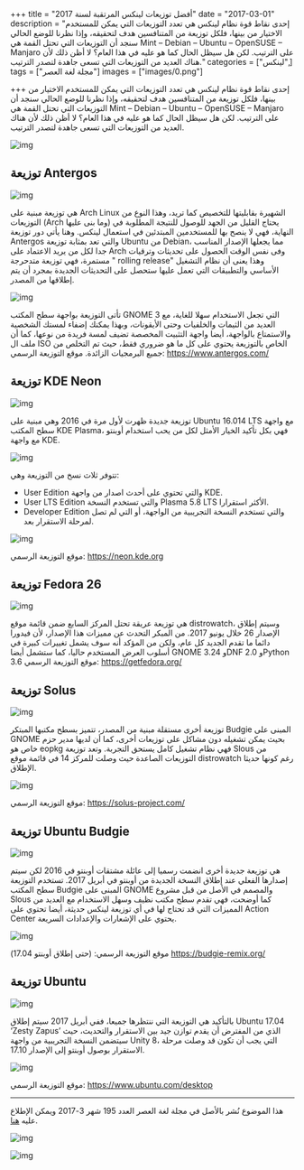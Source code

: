 +++
title = "أفضل توزيعات لينكس المرتقبة لسنة 2017"
date = "2017-03-01"
description = "إحدى نقاط قوة نظام لينكس هي تعدد التوزيعات التي يمكن للمستخدم الاختيار من بينها، فلكل توزيعة من المتنافسين هدف لتحقيقه، وإذا نظرنا للوضع الحالي سنجد أن التوزيعات التي تحتل القمة هي Mint – Debian – Ubuntu – OpenSUSE – Manjaro على الترتيب. لكن هل سيظل الحال كما هو عليه في هذا العام؟ لا أظن ذلك لأن هناك العديد من التوزيعات التي تسعى جاهدة لتصدر الترتيب."
categories = ["لينكس",]
tags = ["مجلة لغة العصر"]
images = ["images/0.png"]

+++
إحدى نقاط قوة نظام لينكس هي تعدد التوزيعات التي يمكن للمستخدم الاختيار من بينها، فلكل توزيعة من المتنافسين هدف لتحقيقه، وإذا نظرنا للوضع الحالي سنجد أن التوزيعات التي تحتل القمة هي Mint – Debian – Ubuntu – OpenSUSE – Manjaro على الترتيب. لكن هل سيظل الحال كما هو عليه في هذا العام؟ لا أظن ذلك لأن هناك العديد من التوزيعات التي تسعى جاهدة لتصدر الترتيب.

![img](images/0.png)



## توزيعة Antergos

![img](images/antergos1.jpg)

هي توزيعة مبنية على Arch Linux الشهيرة بقابليتها للتخصيص كما تريد، وهذا النوع من التوزيعات (Arch وما بنى عليها) يحتاج القليل من الجهد للوصول للنتيجة المطلوبة في النهاية، فهي لا ينصح بها للمستخدمين المبتدئين في استعمال لينكس.
وهنا يأتي دور توزيعة Antergos والتي تعد بمثابة توزيعة Ubuntu من Debian، مما يجعلها الإصدار المناسب جدا لكل من يريد الاعتماد على Arch وفى نفس الوقت الحصول على تحديثات وترقيات مستمرة، فهي توزيعة متدحرجة " rolling release" وهذا يعنى أن نظام التشغيل الأساسي والتطبيقات التي تعمل عليها ستحصل على التحديثات الجديدة بمجرد أن يتم إطلاقها من المصدر.

![img](images/antergos2.png)

تأتى التوزيعة بواجهة سطح المكتب GNOME 3 التي تجعل الاستخدام سهلا للغاية، مع العديد من الثيمات والخلفيات وحتى الأيقونات، وبهذا يمكنك إضفاء لمستك الشخصية والاستمتاع بالواجهة، أيضا واجهة التثبيت المخصصة تضيف لمسة فريدة من نوعها، كما أن ملف ال ISO الخاص بالتوزيعة يحتوي على كل ما هو ضروري فقط، حيث تم التخلص من جميع البرمجيات الزائدة.
موقع التوزيعة الرسمي:
https://www.antergos.com/

## توزيعة KDE Neon

![img](images/KDE_Neon1.png)

توزيعة جديدة ظهرت لأول مرة في 2016 وهي مبنية على Ubuntu 16.014 LTS مع واجهة سطح المكتب KDE Plasma، فهي بكل تأكيد الخيار الأمثل لكل من يحب استخدام أوبنتو مع واجهة KDE.

![img](images/KDE_Neon2.png)

تتوفر ثلاث نسخ من التوزيعة وهي:
- User Edition والتي تحتوي على أحدث اصدار من واجهة KDE.
- User LTS Edition والتي تستخدم النسخة Plasma 5.8 LTS الأكثر استقرارا.
- Developer Edition والتي تستخدم النسخة التجريبية من الواجهة، أو التي لم تصل لمرحلة الاستقرار بعد.

![img](images/KDE_Neon3.jpg)

موقع التوزيعة الرسمي:
https://neon.kde.org

## توزيعة Fedora 26

![img](images/fedora2.png)

هي توزيعة عريقة تحتل المركز السابع ضمن قائمة موقع distrowatch، وسيتم إطلاق الإصدار 26 خلال يونيو 2017.
من المبكر التحدث عن مميزات هذا الإصدار، لأن فيدورا دائما ما تقدم الجديد كل عام، ولكن من المؤكد أنه سوف يشمل تغييرات كبيرة في أسلوب العرض المستخدم حاليا، كما ستشمل أيضا GNOME 3.24 وDNF 2.0 وPython 3.6
موقع التوزيعة الرسمي:
https://getfedora.org/

## توزيعة Solus

![img](images/Solus1.jpg)

توزيعة أخرى مستقلة مبنية من المصدر، تتميز بسطح مكتبها المبتكر Budgie المبنى على GNOME بحيث يمكن تشغيله دون مشاكل على توزيعات أخرى، كما أن لديها مدير حزم خاص هو eopkg فهي نظام تشغيل كامل يستحق التجربة.
وتعد توزيعة Slous من التوزيعات الصاعدة حيث وصلت للمركز 14 في قائمة موقع distrowatch رغم كونها حديثا الإطلاق.

![img](images/Solus2.jpg)

موقع التوزيعة الرسمي:
https://solus-project.com/

## توزيعة Ubuntu Budgie

![img](images/ubuntubudgie1.png)

هي توزيعة جديدة أخرى انضمت رسميا إلى عائلة مشتقات أوبنتو في 2016 لكن سيتم إصدارها الفعلي عند إطلاق النسخة الجديدة من أوبنتو في أبريل 2017.
تستخدم التوزيعة سطح المكتب Budgie المبنى على GNOME والمصمم في الأصل من قبل مشروع Slous كما أوضحت، فهي تقدم سطح مكتب نظيف وسهل الاستخدام مع العديد من المميزات التي قد تحتاج لها في أي توزيعة لينكس حديثة، أيضا تحتوي على Action Center يحتوي على الإشعارات والإعدادات السريعة.

![img](images/ubuntubudgie2.png)

موقع التوزيعة الرسمي: (حتى إطلاق أوبنتو 17.04)
https://budgie-remix.org/

## توزيعة Ubuntu

![img](images/ubuntu1.jpg)

بالتأكيد هي التوزيعة التي ننتظرها جميعا، ففي أبريل 2017 سيتم إطلاق Ubuntu 17.04 ‘Zesty Zapus’ الذي من المفترض أن يقدم توازن جيد بين الاستقرار والتحديث، حيث سيتضمن النسخة التجريبية من واجهة Unity 8، التي يجب أن تكون قد وصلت مرحلة الاستقرار بوصول أوبنتو إلى الإصدار 17.10.

![img](images/ubuntu2.png)

موقع التوزيعة الرسمي:
https://www.ubuntu.com/desktop

---

هذا الموضوع نُشر باﻷصل في مجلة لغة العصر العدد 195 شهر 3-2017 ويمكن الإطلاع عليه [هنا](https://drive.google.com/file/d/1d8dNqOyFKJy8A-jBf5-XhIDuZvDbpGrB/view?usp=sharing).

![img](images/195-2.png)

![img](images/195-3.png)
